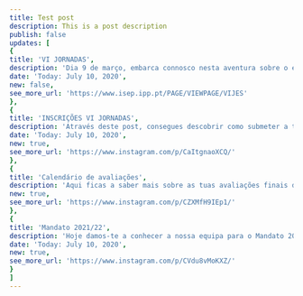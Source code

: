 ```yaml
---
title: Test post
description: This is a post description
publish: false
updates: [
{
title: 'VI JORNADAS',
description: 'Dia 9 de março, embarca connosco nesta aventura sobre o ensino à distância e o ensino presencial!',
date: 'Today: July 10, 2020',
new: false,
see_more_url: 'https://www.isep.ipp.pt/PAGE/VIEWPAGE/VIJES'
},
{
title: 'INSCRIÇÕES VI JORNADAS',
description: 'Através deste post, consegues descobrir como submeter a tua inscrição na JES!',
date: 'Today: July 10, 2020',
new: true,
see_more_url: 'https://www.instagram.com/p/CaItgnaoXCQ/'
},
{
title: 'Calendário de avaliações',
description: 'Aqui ficas a saber mais sobre as tuas avaliações finais do 1º semestre.',
new: true,
see_more_url: 'https://www.instagram.com/p/CZXMfH9IEp1/'
},
{
title: 'Mandato 2021/22',
description: 'Hoje damos-te a conhecer a nossa equipa para o Mandato 2021/22.',
date: 'Today: July 10, 2020',
new: true,
see_more_url: 'https://www.instagram.com/p/CVdu8vMoKXZ/'
}
]
---
```

